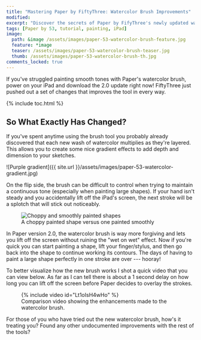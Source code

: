 ```yaml
---
title: "Mastering Paper by FiftyThree: Watercolor Brush Improvements"
modified:
excerpt: "Discover the secrets of Paper by FifyThree's newly updated watercolor brush in this short tutorial and video."
tags: [Paper by 53, tutorial, painting, iPad]
image:
  path: &image /assets/images/paper-53-watercolor-brush-feature.jpg
  feature: *image
  teaser: /assets/images/paper-53-watercolor-brush-teaser.jpg
  thumb: /assets/images/paper-53-watercolor-brush-th.jpg
comments_locked: true
---
```


If you've struggled painting smooth tones with Paper's watercolor brush, power on your iPad and download the 2.0 update right now! FiftyThree just pushed out a set of changes that improves the tool in every way.

{% include toc.html %}

## So What Exactly Has Changed? 

If you've spent anytime using the brush tool you probably already discovered that each new wash of watercolor multiplies as they're layered. This allows you to create some nice gradient effects to add depth and dimension to your sketches.

![Purple gradient]({{ site.url }}/assets/images/paper-53-watercolor-gradient.jpg)

On the flip side, the brush can be difficult to control when trying to maintain a continuous tone (especially when painting large shapes). If your hand isn't steady and you accidentally lift off the iPad's screen, the next stroke will be a splotch that will stick out noticeably.

<figure>
	<img src="{{ site.url }}/assets/images/paper-53-choppy-smooth-paint-2.jpg" alt="Choppy and smoothly painted shapes">
	<figcaption>A choppy painted shape versus one painted smoothly</figcaption>
</figure>

In Paper version 2.0, the watercolor brush is way more forgiving and lets you lift off the screen without ruining the "wet on wet" effect. Now if you're quick you can start painting a shape, lift your finger/stylus, and then go back into the shape to continue working its contours. The days of having to paint a large shape perfectly in one stroke are over --- hooray!

To better visualize how the new brush works I shot a quick video that you can view below. As far as I can tell there is about a 1 second delay on how long you can lift off the screen before Paper decides to overlay the strokes.

<figure>
  {% include video id="Lt1oIsH4wHo" %}
  <figcaption>Comparison video showing the enhancements made to the watercolor brush.</figcaption>
</figure>

For those of you who have tried out the new watercolor brush, how's it treating you? Found any other undocumented improvements with the rest of the tools?
